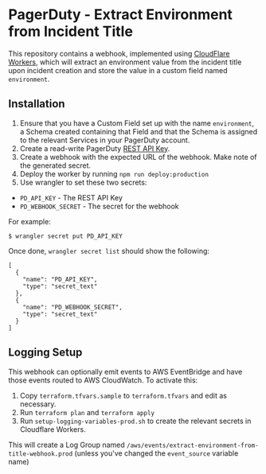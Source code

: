 # PagerDuty - Extract Environment from Incident Title

This repository contains a webhook, implemented using [CloudFlare Workers](https://workers.cloudflare.com/), which will extract an environment value from the incident title upon incident creation and store the value in a custom field named `environment`.

## Installation

1. Ensure that you have a Custom Field set up with the name `environment`, a Schema created containing that Field and that the Schema is assigned to the relevant Services in your PagerDuty account.
2. Create a read-write PagerDuty [REST API Key](https://support.pagerduty.com/docs/api-access-keys).
3. Create a webhook with the expected URL of the webhook. Make note of the generated secret.
4. Deploy the worker by running `npm run deploy:production`
5. Use wrangler to set these two secrets:

* `PD_API_KEY` - The REST API Key
* `PD_WEBHOOK_SECRET` - The secret for the webhook

For example:
```
$ wrangler secret put PD_API_KEY
```

Once done, `wrangler secret list` should show the following:

```
[
  {
    "name": "PD_API_KEY",
    "type": "secret_text"
  },
  {
    "name": "PD_WEBHOOK_SECRET",
    "type": "secret_text"
  }
]
```

## Logging Setup

This webhook can optionally emit events to AWS EventBridge and have those events routed to AWS CloudWatch. To activate this:

1. Copy `terraform.tfvars.sample` to `terraform.tfvars` and edit as necessary.
2. Run `terraform plan` and `terraform apply`
3. Run `setup-logging-variables-prod.sh` to create the relevant secrets in Cloudflare Workers.

This will create a Log Group named `/aws/events/extract-environment-from-title-webhook.prod` (unless you've changed the `event_source` variable name)
